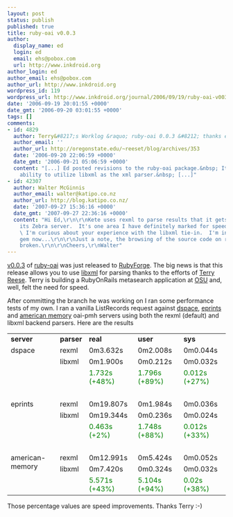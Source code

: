 ```yaml
---
layout: post
status: publish
published: true
title: ruby-oai v0.0.3
author:
  display_name: ed
  login: ed
  email: ehs@pobox.com
  url: http://www.inkdroid.org
author_login: ed
author_email: ehs@pobox.com
author_url: http://www.inkdroid.org
wordpress_id: 119
wordpress_url: http://www.inkdroid.org/journal/2006/09/19/ruby-oai-v003/
date: '2006-09-19 20:01:55 +0000'
date_gmt: '2006-09-20 03:01:55 +0000'
tags: []
comments:
- id: 4829
  author: Terry&#8217;s Worklog &raquo; ruby-oai 0.0.3 &#8212; thanks ed
  author_email: ''
  author_url: http://oregonstate.edu/~reeset/blog/archives/353
  date: '2006-09-20 22:06:59 +0000'
  date_gmt: '2006-09-21 05:06:59 +0000'
  content: "[...] Ed posted revisions to the ruby-oai package.&nbsp; It includes the
    ability to utilize libxml as the xml parser.&nbsp; [...]"
- id: 42307
  author: Walter McGinnis
  author_email: walter@katipo.co.nz
  author_url: http://blog.katipo.co.nz/
  date: '2007-09-27 15:36:16 +0000'
  date_gmt: '2007-09-27 22:36:16 +0000'
  content: "Hi Ed,\r\n\r\nKete uses rexml to parse results that it gets back from
    its Zebra server.  It's one area I have definitely marked for speed improvements.
    \ I'm curious about your experience with the libxml tie-in.  I'm installing them
    gem now...\r\n\r\nJust a note, the browsing of the source code on rubyforge appears
    broken.\r\n\r\nCheers,\r\nWalter"
---
```

<p><a href="http://rubyforge.org/projects/oai/">v0.0.3</a> of <a href="http://textualize.com/ruby-oai">ruby-oai</a> was just released to <a href="http://rubyforge.org">RubyForge</a>. The big news is that this release allows you to use <a href="http://libxml.rubyforge.org/">libxml</a> for parsing thanks to the efforts of <a href="http://web.archive.org/web/20090611182302/http://oregonstate.edu:80/~reeset/">Terry Reese</a>. Terry is building a RubyOnRails metasearch application at <a href="http://osulibrary.oregonstate.edu">OSU</a> and, well, felt the need for speed.</p>
<p>After committing the branch he was working on I ran some performance tests of my own. I ran a vanilla ListRecords request against <a href="http://ir.library.oregonstate.edu/dspace-oai/request">dspace</a>, <a href="http://libeprints.open.ac.uk/perl/oai2">eprints</a> and <a href="http://memory.loc.gov/cgi-bin/oai2_0">american memory</a> oai-pmh servers using both the rexml (default) and libxml backend parsers. Here are the results</p>
<table id="bench">
<tr style="font-weight: bold;">
<td>server</td>
<td>parser</td>
<td>real</td>
<td>user</td>
<td>sys</td>
</tr>
<tr>
<td rowspan="2" valign="top">dspace</td>
<td>rexml</td>
<td>0m3.632s</td>
<td>0m2.008s</td>
<td>0m0.044s</td>
</tr>
<tr>
<td>libxml</td>
<td>0m1.900s</td>
<td>0m0.212s</td>
<td>0m0.032s</td>
</tr>
<tr style="color: green">
<td colspan="2">&nbsp;</td>
<td>1.732s (+48%)</td>
<td>1.796s (+89%)</td>
<td>0.012s (+27%)</td>
</tr>
<tr>
<td colspan="5">&nbsp;</td>
</tr>
<tr>
<td rowspan="2" valign="top">eprints</td>
<td>rexml</td>
<td>0m19.807s</td>
<td>0m1.984s</td>
<td>0m0.036s</td>
</tr>
<tr>
<td>libxml</td>
<td>0m19.344s</td>
<td>0m0.236s</td>
<td>0m0.024s</td>
</tr>
<tr style="color: green;">
<td colspan="2">&nbsp;</td>
<td>0.463s (+2%)</td>
<td>1.748s (+88%)</td>
<td>0.012s (+33%)</td>
</tr>
<tr>
<td colspan="5">&nbsp;</td>
</tr>
<tr>
<td rowspan="2" valign="top">american-memory</td>
<td>rexml</td>
<td>0m12.991s</td>
<td>0m5.424s</td>
<td>0m0.052s</td>
</tr>
<tr>
<td>libxml</td>
<td>0m7.420s</td>
<td>0m0.324s</td>
<td>0m0.032s</td>
</tr>
<tr style="color: green;">
<td colspan="2">&nbsp;</td>
<td>5.571s (+43%)</td>
<td>5.104s (+94%)</td>
<td>0.02s (+38%)</td>
</tr>
</table>
<p>Those percentage values are speed improvements. Thanks Terry :-)</p>
